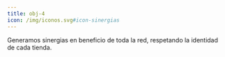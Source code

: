 ```yaml
---
title: obj-4
icon: /img/iconos.svg#icon-sinergias
---
```

Generamos sinergias en beneficio de toda la red, respetando la identidad de cada tienda.